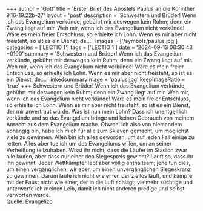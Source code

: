 +++
author = 'Gott'
title = 'Erster Brief des Apostels Paulus an die Korinther 9,16-19.22b-27'
layout = 'post'
description = 'Schwestern und Brüder! Wenn ich das Evangelium verkünde, gebührt mir deswegen kein Ruhm; denn ein Zwang liegt auf mir. Weh mir, wenn ich das Evangelium nicht verkünde! Wäre es mein freier Entschluss, so erhielte ich Lohn. Wenn es mir aber nicht freisteht, so ist es ein Dienst, de....'
images = ['/symbols/paulus.jpg']
categories = ['LECTIO 1']
tags = ['LECTIO 1']
date = '2024-09-13 06:30:43 +0100'
summary = 'Schwestern und Brüder! Wenn ich das Evangelium verkünde, gebührt mir deswegen kein Ruhm; denn ein Zwang liegt auf mir. Weh mir, wenn ich das Evangelium nicht verkünde! Wäre es mein freier Entschluss, so erhielte ich Lohn. Wenn es mir aber nicht freisteht, so ist es ein Dienst, de....'
linkedsummaryImage = 'paulus.jpg'
keepImageRatio = 'true'
+++
Schwestern und Brüder! Wenn ich das Evangelium verkünde, gebührt mir deswegen kein Ruhm; denn ein Zwang liegt auf mir. Weh mir, wenn ich das Evangelium nicht verkünde!
Wäre es mein freier Entschluss, so erhielte ich Lohn. Wenn es mir aber nicht freisteht, so ist es ein Dienst, der mir anvertraut wurde.<!--more-->
Was ist nun mein Lohn? Dass ich unentgeltlich verkünde und so das Evangelium bringe und keinen Gebrauch von meinem Anrecht aus dem Evangelium mache.
Obwohl ich also von niemandem abhängig bin, habe ich mich für alle zum Sklaven gemacht, um möglichst viele zu gewinnen.
Allen bin ich alles geworden, um auf jeden Fall einige zu retten.
Alles aber tue ich um des Evangeliums willen, um an seiner Verheißung teilzuhaben.
Wisst ihr nicht, dass die Läufer im Stadion zwar alle laufen, aber dass nur einer den Siegespreis gewinnt? Lauft so, dass ihr ihn gewinnt.
Jeder Wettkämpfer lebt aber völlig enthaltsam; jene tun dies, um einen vergänglichen, wir aber, um einen unvergänglichen Siegeskranz zu gewinnen.
Darum laufe ich nicht wie einer, der ziellos läuft, und kämpfe mit der Faust nicht wie einer, der in die Luft schlägt;
vielmehr züchtige und unterwerfe ich meinen Leib, damit ich nicht anderen predige und selbst verworfen werde.<br> [Quelle: Evangelizo](https://evangeliumtagfuertag.org/DE/gospel)